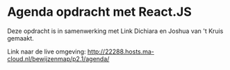 # Agenda opdracht met React.JS

Deze opdracht is in samenwerking met Link Dichiara en Joshua van 't Kruis gemaakt.

Link naar de live omgeving: http://22288.hosts.ma-cloud.nl/bewijzenmap/p2.1/agenda/